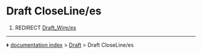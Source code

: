 # Draft CloseLine/es
1.  REDIRECT [Draft_Wire/es](Draft_Wire/es.md)



---
⏵ [documentation index](../README.md) > [Draft](Draft_Workbench.md) > Draft CloseLine/es
